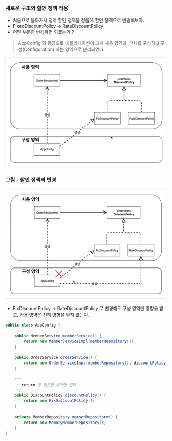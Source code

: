 ### 새로운 구조와 할인 정책 적용

- 처음으로 돌아가서 정액 할인 정책을 정률% 할인 정책으로 변경해보자.
- FixedDiscountPolicy -> RateDiscountPolicy
- 어떤 부분만 변경하면 되겠는가 ?
> AppConfig 의 등장으로 애플리케이션이 크게 사용 영역과, 객체를 구성하고 구성(Configuration) 하는 영역으로 분리되었다.

![img_13.png](img_13.png)

### 그림 - 할인 정책의 변경
![img_14.png](img_14.png)

- FixDiscountPolicy -> RateDiscountPolicy 로 변경해도 구성 영역만 영향을 받고, 사용 영역은 전혀 영향을 받지 않는다.

```java
public class AppConfig {

    public MemberService memberService() {
        return new MemberServiceImpl(memberRepository());
    }

    public OrderService orderService() {
        return new OrderServiceImpl(memberRepository(), discountPolicy());
    }

    /**
     * return 문 한곳만 바꾸면 된다 
     */
    public DiscountPolicy discountPolicy() {
        return new FixDiscountPolicy();
    }

    private MemberRepository memberRepository() {
        return new MemoryMemberRepository();
    }
}
```